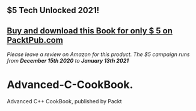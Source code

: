 ## $5 Tech Unlocked 2021!
[Buy and download this Book for only $ 5 on PacktPub.com](https://www.packtpub.com/product/advanced-c-programming-cookbook/9781838559915)
-----
*Please leave a review on Amazon for this product. The $5 campaign         runs from __December 15th 2020__ to __January 13th 2021__*

# Advanced-C-CookBook.
Advanced C++ CookBook, published by Packt
